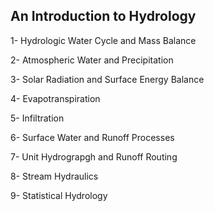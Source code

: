 ## An Introduction to Hydrology
1- Hydrologic Water Cycle and Mass Balance

2- Atmospheric Water and Precipitation

3- Solar Radiation and Surface Energy Balance

4- Evapotranspiration

5- Infiltration

6- Surface Water and Runoff Processes

7- Unit Hydrograpgh and Runoff Routing

8- Stream Hydraulics

9- Statistical Hydrology
